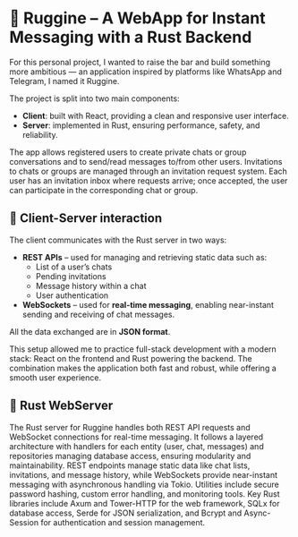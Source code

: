 # 🚀 Ruggine – A WebApp for Instant Messaging with a Rust Backend
For this personal project, I wanted to raise the bar and build something more ambitious — an application inspired by platforms like WhatsApp and Telegram, I named it Ruggine.

The project is split into two main components:
- **Client**: built with React, providing a clean and responsive user interface.
- **Server**: implemented in Rust, ensuring performance, safety, and reliability.

The app allows registered users to create private chats or group conversations and to send/read messages to/from other users. Invitations to chats or groups are managed through an invitation request system. Each user has an invitation inbox where requests arrive; once accepted, the user can participate in the corresponding chat or group.

## 🔗 Client-Server interaction
The client communicates with the Rust server in two ways:

- **REST APIs** – used for managing and retrieving static data such as:  
  - List of a user’s chats  
  - Pending invitations  
  - Message history within a chat
  - User authentication  
- **WebSockets** – used for **real-time messaging**, enabling near-instant sending and receiving of chat messages.

All the data exchanged are in **JSON format**.

This setup allowed me to practice full-stack development with a modern stack: React on the frontend and Rust powering the backend. The combination makes the application both fast and robust, while offering a smooth user experience.
## 🦀 Rust WebServer
The Rust server for Ruggine handles both REST API requests and WebSocket connections for real-time messaging. It follows a layered architecture with handlers for each entity (user, chat, messages) and repositories managing database access, ensuring modularity and maintainability. REST endpoints manage static data like chat lists, invitations, and message history, while WebSockets provide near-instant messaging with asynchronous handling via Tokio. Utilities include secure password hashing, custom error handling, and monitoring tools. Key Rust libraries include Axum and Tower-HTTP for the web framework, SQLx for database access, Serde for JSON serialization, and Bcrypt and Async-Session for authentication and session management.

